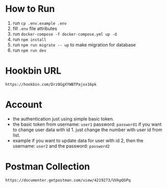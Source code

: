 # How to Run
1. run `cp .env.example .env`
2. fill `.env` file attributes
3. run `docker-compose -f docker-compose.yml up -d`
4. run `npm install`
5. run `npm run migrate -- up` to make migration for database
6. run `npm run dev`

# Hookbin URL
```https://hookbin.com/Drz8GgXYWBTPajxx16pk```

# Account
- the authentication just using simple basic token.
- the basic token from username: `user1` password: `password1` if you want to change user data with id 1.
just change the number with user id from list.
- example if you want to update data for user with id 2, then the username: `user2` and the password: `password2`

# Postman Collection
`https://documenter.getpostman.com/view/4219273/UVkpQGPq`